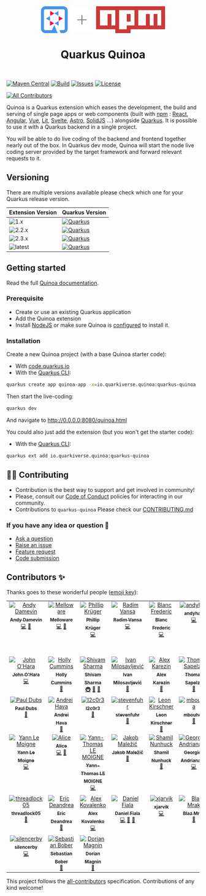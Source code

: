 <div align="center">
  <div style="display: flex; align-items: center; justify-content: center; gap: 8px;">
    <img src="https://raw.githubusercontent.com/quarkiverse/quarkus-quinoa/main/docs/modules/ROOT/assets/images/quarkus.svg" alt="Quarkus logo" style="height: 70px; width: auto;">
    <img src="https://raw.githubusercontent.com/quarkiverse/quarkus-quinoa/main/docs/modules/ROOT/assets/images/plus-sign.svg" alt="Plus sign" style="height: 70px; width: auto;">
    <img src="https://raw.githubusercontent.com/quarkiverse/quarkus-quinoa/main/docs/modules/ROOT/assets/images/npm-logo.svg" alt="NPM logo" style="height: 70px; width: auto;">
  </div>

  <h1>Quarkus Quinoa</h1>
</div>
<br>

[![Maven Central](https://img.shields.io/maven-central/v/io.quarkiverse.quinoa/quarkus-quinoa.svg?label=Maven%20Central)](https://search.maven.org/artifact/io.quarkiverse.quinoa/quarkus-quinoa)
[![Build](https://github.com/quarkiverse/quarkus-quinoa/actions/workflows/build.yml/badge.svg)](https://github.com/quarkiverse/quarkus-quinoa/actions/workflows/build.yml) 
[![Issues](https://img.shields.io/github/issues/quarkiverse/quarkus-quinoa)](https://github.com/quarkiverse/quarkus-quinoa/issues) 
[![License](https://img.shields.io/badge/License-Apache%202.0-blue.svg)](https://opensource.org/licenses/Apache-2.0)

<!-- ALL-CONTRIBUTORS-BADGE:START - Do not remove or modify this section -->
[![All Contributors](https://img.shields.io/badge/all_contributors-38-orange.svg?style=flat-square)](#contributors-)
<!-- ALL-CONTRIBUTORS-BADGE:END -->

Quinoa is a Quarkus extension which eases the development, the build and serving of single page apps or web components (built with [npm](https://docs.npmjs.com/) : [React](https://react.dev/learn), [Angular](https://angular.dev/overview), [Vue](https://vuejs.org/guide/introduction.html), [Lit](https://lit.dev/), [Svelte](https://svelte.dev/docs/introduction), [Astro](https://docs.astro.build/en/getting-started/), [SolidJS](https://www.solidjs.com/guides/getting-started) …) alongside [Quarkus](https://quarkus.io/). It is possible to use it with a Quarkus backend in a single project.

You will be able to do live coding of the backend and frontend together nearly out of the box. In Quarkus dev mode, Quinoa will start the node live coding server provided by the target framework and forward relevant requests to it.

## Versioning

There are multiple versions available please check which one for your Quarkus release version.

| Extension Version | Quarkus Version |
| --- | --- |
| ![1.x](https://img.shields.io/maven-central/v/io.quarkiverse.quinoa/quarkus-quinoa?versionPrefix=1.&color=cyan) | [![Quarkus](https://img.shields.io/badge/Quarkus-2.0+-purple.svg)](https://github.com/quarkusio/quarkus/releases/tag/2.16.6.Final) |
| ![2.2.x](https://img.shields.io/maven-central/v/io.quarkiverse.quinoa/quarkus-quinoa?versionPrefix=2.2&color=cyan) | [![Quarkus](https://img.shields.io/badge/Quarkus-3.2+-purple.svg)](https://github.com/quarkusio/quarkus/releases/tag/3.2.0.Final) |
| ![2.3.x](https://img.shields.io/maven-central/v/io.quarkiverse.quinoa/quarkus-quinoa?versionPrefix=2.3&color=cyan) | [![Quarkus](https://img.shields.io/badge/Quarkus-3.8+-purple.svg)](https://github.com/quarkusio/quarkus/releases/tag/3.8.0) |
| ![latest](https://img.shields.io/maven-central/v/io.quarkiverse.quinoa/quarkus-quinoa?&color=cyan) | [![Quarkus](https://img.shields.io/badge/Quarkus-3.15+-purple.svg)](https://github.com/quarkusio/quarkus/releases/tag/3.15.0) |

## Getting started

Read the full [Quinoa documentation](https://docs.quarkiverse.io/quarkus-quinoa/dev/index.html).

### Prerequisite

- Create or use an existing Quarkus application
- Add the Quinoa extension
- Install [NodeJS](https://nodejs.org/) or make sure Quinoa is [configured](https://docs.quarkiverse.io/quarkus-quinoa/dev/advanced-guides.html#package-manager) to install it.

### Installation

Create a new Quinoa project (with a base Quinoa starter code):

- With [code.quarkus.io](https://code.quarkus.io/?a=quinoa-bowl&j=17&e=io.quarkiverse.quinoa%3Aquarkus-quinoa)
- With the [Quarkus CLI](https://quarkus.io/guides/cli-tooling):

```bash
quarkus create app quinoa-app -x=io.quarkiverse.quinoa:quarkus-quinoa
```

Then start the live-coding:

```bash
quarkus dev
```

And navigate to http://0.0.0.0:8080/quinoa.html

You could also just add the extension (but you won't get the starter code):

- With the [Quarkus CLI](https://quarkus.io/guides/cli-tooling):

```bash
quarkus ext add io.quarkiverse.quinoa:quarkus-quinoa
```

## 🧑‍💻 Contributing

- Contribution is the best way to support and get involved in community!
- Please, consult our [Code of Conduct](./CODE_OF_CONDUCT.md) policies for interacting in our community.
- Contributions to `quarkus-quinoa` Please check our [CONTRIBUTING.md](./CONTRIBUTING.md)

### If you have any idea or question 🤷

- [Ask a question](https://github.com/quarkiverse/quarkus-quinoa/discussions)
- [Raise an issue](https://github.com/quarkiverse/quarkus-quinoa/issues)
- [Feature request](https://github.com/quarkiverse/quarkus-quinoa/issues)
- [Code submission](https://github.com/quarkiverse/quarkus-quinoa/pulls)

## Contributors ✨

Thanks goes to these wonderful people ([emoji key](https://allcontributors.org/docs/en/emoji-key)):

<!-- ALL-CONTRIBUTORS-LIST:START - Do not remove or modify this section -->
<!-- prettier-ignore-start -->
<!-- markdownlint-disable -->
<table>
  <tbody>
    <tr>
      <td align="center" valign="top" width="14.28%"><a href="https://github.com/ia3andy"><img src="https://avatars.githubusercontent.com/u/2223984?v=4?s=100" width="100px;" alt="Andy Damevin"/><br /><sub><b>Andy Damevin</b></sub></a><br /><a href="https://github.com/quarkiverse/quarkus-quinoa/commits?author=ia3andy" title="Code">💻</a> <a href="#maintenance-ia3andy" title="Maintenance">🚧</a></td>
      <td align="center" valign="top" width="14.28%"><a href="http://melloware.com"><img src="https://avatars.githubusercontent.com/u/4399574?v=4?s=100" width="100px;" alt="Melloware"/><br /><sub><b>Melloware</b></sub></a><br /><a href="https://github.com/quarkiverse/quarkus-quinoa/commits?author=melloware" title="Code">💻</a> <a href="#maintenance-melloware" title="Maintenance">🚧</a></td>
      <td align="center" valign="top" width="14.28%"><a href="http://www.phillip-kruger.com"><img src="https://avatars.githubusercontent.com/u/6836179?v=4?s=100" width="100px;" alt="Phillip Krüger"/><br /><sub><b>Phillip Krüger</b></sub></a><br /><a href="https://github.com/quarkiverse/quarkus-quinoa/commits?author=phillip-kruger" title="Code">💻</a></td>
      <td align="center" valign="top" width="14.28%"><a href="https://github.com/rvansa"><img src="https://avatars.githubusercontent.com/u/2167869?v=4?s=100" width="100px;" alt="Radim Vansa"/><br /><sub><b>Radim Vansa</b></sub></a><br /><a href="https://github.com/quarkiverse/quarkus-quinoa/commits?author=rvansa" title="Code">💻</a></td>
      <td align="center" valign="top" width="14.28%"><a href="https://github.com/fblan"><img src="https://avatars.githubusercontent.com/u/13745480?v=4?s=100" width="100px;" alt="Blanc Frederic"/><br /><sub><b>Blanc Frederic</b></sub></a><br /><a href="https://github.com/quarkiverse/quarkus-quinoa/commits?author=fblan" title="Code">💻</a></td>
      <td align="center" valign="top" width="14.28%"><a href="https://github.com/andyhan"><img src="https://avatars.githubusercontent.com/u/142950?v=4?s=100" width="100px;" alt="andyhan"/><br /><sub><b>andyhan</b></sub></a><br /><a href="https://github.com/quarkiverse/quarkus-quinoa/commits?author=andyhan" title="Code">💻</a></td>
      <td align="center" valign="top" width="14.28%"><a href="https://github.com/computerlove"><img src="https://avatars.githubusercontent.com/u/769579?v=4?s=100" width="100px;" alt="Marvin Bredal Lillehaug"/><br /><sub><b>Marvin Bredal Lillehaug</b></sub></a><br /><a href="https://github.com/quarkiverse/quarkus-quinoa/commits?author=computerlove" title="Code">💻</a></td>
    </tr>
    <tr>
      <td align="center" valign="top" width="14.28%"><a href="https://github.com/johnaohara"><img src="https://avatars.githubusercontent.com/u/959822?v=4?s=100" width="100px;" alt="John O'Hara"/><br /><sub><b>John O'Hara</b></sub></a><br /><a href="https://github.com/quarkiverse/quarkus-quinoa/commits?author=johnaohara" title="Code">💻</a></td>
      <td align="center" valign="top" width="14.28%"><a href="https://hollycummins.com"><img src="https://avatars.githubusercontent.com/u/11509290?v=4?s=100" width="100px;" alt="Holly Cummins"/><br /><sub><b>Holly Cummins</b></sub></a><br /><a href="https://github.com/quarkiverse/quarkus-quinoa/commits?author=holly-cummins" title="Documentation">📖</a></td>
      <td align="center" valign="top" width="14.28%"><a href="http://shivams.bio.link/"><img src="https://avatars.githubusercontent.com/u/91419219?v=4?s=100" width="100px;" alt="Shivam Sharma"/><br /><sub><b>Shivam Sharma</b></sub></a><br /><a href="#infra-shivam-sharma7" title="Infrastructure (Hosting, Build-Tools, etc)">🚇</a> <a href="https://github.com/quarkiverse/quarkus-quinoa/commits?author=shivam-sharma7" title="Documentation">📖</a> <a href="#data-shivam-sharma7" title="Data">🔣</a></td>
      <td align="center" valign="top" width="14.28%"><a href="https://thejavaguy.org/"><img src="https://avatars.githubusercontent.com/u/11942401?v=4?s=100" width="100px;" alt="Ivan Milosavljević"/><br /><sub><b>Ivan Milosavljević</b></sub></a><br /><a href="https://github.com/quarkiverse/quarkus-quinoa/commits?author=TheJavaGuy" title="Documentation">📖</a></td>
      <td align="center" valign="top" width="14.28%"><a href="https://sourcespy.com"><img src="https://avatars.githubusercontent.com/u/6850153?v=4?s=100" width="100px;" alt="Alex Karezin"/><br /><sub><b>Alex Karezin</b></sub></a><br /><a href="https://github.com/quarkiverse/quarkus-quinoa/commits?author=alexkarezin" title="Documentation">📖</a></td>
      <td align="center" valign="top" width="14.28%"><a href="https://twitter.com/TommiSap"><img src="https://avatars.githubusercontent.com/u/6555967?v=4?s=100" width="100px;" alt="Thomas Sapelza"/><br /><sub><b>Thomas Sapelza</b></sub></a><br /><a href="https://github.com/quarkiverse/quarkus-quinoa/issues?q=author%3AThoSap" title="Bug reports">🐛</a></td>
      <td align="center" valign="top" width="14.28%"><a href="https://github.com/steffenvan"><img src="https://avatars.githubusercontent.com/u/22645031?v=4?s=100" width="100px;" alt="Steffen Van"/><br /><sub><b>Steffen Van</b></sub></a><br /><a href="https://github.com/quarkiverse/quarkus-quinoa/commits?author=steffenvan" title="Documentation">📖</a></td>
    </tr>
    <tr>
      <td align="center" valign="top" width="14.28%"><a href="https://www.dubs.tech"><img src="https://avatars.githubusercontent.com/u/509379?v=4?s=100" width="100px;" alt="Paul Dubs"/><br /><sub><b>Paul Dubs</b></sub></a><br /><a href="https://github.com/quarkiverse/quarkus-quinoa/commits?author=treo" title="Documentation">📖</a></td>
      <td align="center" valign="top" width="14.28%"><a href="https://github.com/devpikachu"><img src="https://avatars.githubusercontent.com/u/30475873?v=4?s=100" width="100px;" alt="Andrei Hava"/><br /><sub><b>Andrei Hava</b></sub></a><br /><a href="https://github.com/quarkiverse/quarkus-quinoa/issues?q=author%3Adevpikachu" title="Bug reports">🐛</a></td>
      <td align="center" valign="top" width="14.28%"><a href="https://github.com/l2c0r3"><img src="https://avatars.githubusercontent.com/u/62983504?v=4?s=100" width="100px;" alt="l2c0r3"/><br /><sub><b>l2c0r3</b></sub></a><br /><a href="https://github.com/quarkiverse/quarkus-quinoa/issues?q=author%3Al2c0r3" title="Bug reports">🐛</a></td>
      <td align="center" valign="top" width="14.28%"><a href="https://github.com/stevenfuhr"><img src="https://avatars.githubusercontent.com/u/26394575?v=4?s=100" width="100px;" alt="stevenfuhr"/><br /><sub><b>stevenfuhr</b></sub></a><br /><a href="https://github.com/quarkiverse/quarkus-quinoa/issues?q=author%3Astevenfuhr" title="Bug reports">🐛</a></td>
      <td align="center" valign="top" width="14.28%"><a href="https://github.com/trpouh"><img src="https://avatars.githubusercontent.com/u/19832039?v=4?s=100" width="100px;" alt="Leon Kirschner"/><br /><sub><b>Leon Kirschner</b></sub></a><br /><a href="https://github.com/quarkiverse/quarkus-quinoa/commits?author=trpouh" title="Documentation">📖</a></td>
      <td align="center" valign="top" width="14.28%"><a href="https://github.com/mbouhda"><img src="https://avatars.githubusercontent.com/u/11915506?v=4?s=100" width="100px;" alt="mbouhda"/><br /><sub><b>mbouhda</b></sub></a><br /><a href="https://github.com/quarkiverse/quarkus-quinoa/issues?q=author%3Ambouhda" title="Bug reports">🐛</a></td>
      <td align="center" valign="top" width="14.28%"><a href="https://github.com/mschorsch"><img src="https://avatars.githubusercontent.com/u/4418363?v=4?s=100" width="100px;" alt="mschorsch"/><br /><sub><b>mschorsch</b></sub></a><br /><a href="https://github.com/quarkiverse/quarkus-quinoa/issues?q=author%3Amschorsch" title="Bug reports">🐛</a></td>
    </tr>
    <tr>
      <td align="center" valign="top" width="14.28%"><a href="https://github.com/ylemoigne"><img src="https://avatars.githubusercontent.com/u/2000657?v=4?s=100" width="100px;" alt="Yann Le Moigne"/><br /><sub><b>Yann Le Moigne</b></sub></a><br /><a href="https://github.com/quarkiverse/quarkus-quinoa/commits?author=ylemoigne" title="Code">💻</a></td>
      <td align="center" valign="top" width="14.28%"><a href="http://meow.liquidnya.art"><img src="https://avatars.githubusercontent.com/u/7364785?v=4?s=100" width="100px;" alt="Alice"/><br /><sub><b>Alice</b></sub></a><br /><a href="https://github.com/quarkiverse/quarkus-quinoa/commits?author=liquidnya" title="Code">💻</a> <a href="#ideas-liquidnya" title="Ideas, Planning, & Feedback">🤔</a></td>
      <td align="center" valign="top" width="14.28%"><a href="https://github.com/yatho"><img src="https://avatars.githubusercontent.com/u/6213245?v=4?s=100" width="100px;" alt="Yann-Thomas LE MOIGNE"/><br /><sub><b>Yann-Thomas LE MOIGNE</b></sub></a><br /><a href="https://github.com/quarkiverse/quarkus-quinoa/commits?author=yatho" title="Code">💻</a></td>
      <td align="center" valign="top" width="14.28%"><a href="https://github.com/Blarc"><img src="https://avatars.githubusercontent.com/u/36704759?v=4?s=100" width="100px;" alt="Jakob Maležič"/><br /><sub><b>Jakob Maležič</b></sub></a><br /><a href="https://github.com/quarkiverse/quarkus-quinoa/issues?q=author%3ABlarc" title="Bug reports">🐛</a></td>
      <td align="center" valign="top" width="14.28%"><a href="https://shamil.co.uk"><img src="https://avatars.githubusercontent.com/u/5007497?v=4?s=100" width="100px;" alt="Shamil Nunhuck"/><br /><sub><b>Shamil Nunhuck</b></sub></a><br /><a href="https://github.com/quarkiverse/quarkus-quinoa/issues?q=author%3AUbiquitousBear" title="Bug reports">🐛</a></td>
      <td align="center" valign="top" width="14.28%"><a href="https://github.com/geoand"><img src="https://avatars.githubusercontent.com/u/4374975?v=4?s=100" width="100px;" alt="Georgios Andrianakis"/><br /><sub><b>Georgios Andrianakis</b></sub></a><br /><a href="https://github.com/quarkiverse/quarkus-quinoa/commits?author=geoand" title="Code">💻</a></td>
      <td align="center" valign="top" width="14.28%"><a href="https://github.com/lmagnette"><img src="https://avatars.githubusercontent.com/u/6390187?v=4?s=100" width="100px;" alt="Loïc Magnette"/><br /><sub><b>Loïc Magnette</b></sub></a><br /><a href="https://github.com/quarkiverse/quarkus-quinoa/commits?author=lmagnette" title="Documentation">📖</a></td>
    </tr>
    <tr>
      <td align="center" valign="top" width="14.28%"><a href="https://github.com/threadlock05"><img src="https://avatars.githubusercontent.com/u/173927177?v=4?s=100" width="100px;" alt="threadlock05"/><br /><sub><b>threadlock05</b></sub></a><br /><a href="https://github.com/quarkiverse/quarkus-quinoa/issues?q=author%3Athreadlock05" title="Bug reports">🐛</a></td>
      <td align="center" valign="top" width="14.28%"><a href="https://developers.redhat.com/author/eric-deandrea"><img src="https://avatars.githubusercontent.com/u/363447?v=4?s=100" width="100px;" alt="Eric Deandrea"/><br /><sub><b>Eric Deandrea</b></sub></a><br /><a href="https://github.com/quarkiverse/quarkus-quinoa/issues?q=author%3Aedeandrea" title="Bug reports">🐛</a></td>
      <td align="center" valign="top" width="14.28%"><a href="https://github.com/alex-kovalenko1982"><img src="https://avatars.githubusercontent.com/u/69167029?v=4?s=100" width="100px;" alt="Alex Kovalenko"/><br /><sub><b>Alex Kovalenko</b></sub></a><br /><a href="https://github.com/quarkiverse/quarkus-quinoa/commits?author=alex-kovalenko1982" title="Code">💻</a></td>
      <td align="center" valign="top" width="14.28%"><a href="https://github.com/zZHorizonZz"><img src="https://avatars.githubusercontent.com/u/60035933?v=4?s=100" width="100px;" alt="Daniel Fiala"/><br /><sub><b>Daniel Fiala</b></sub></a><br /><a href="https://github.com/quarkiverse/quarkus-quinoa/commits?author=zZHorizonZz" title="Code">💻</a> <a href="https://github.com/quarkiverse/quarkus-quinoa/issues?q=author%3AzZHorizonZz" title="Bug reports">🐛</a> <a href="https://github.com/quarkiverse/quarkus-quinoa/commits?author=zZHorizonZz" title="Documentation">📖</a></td>
      <td align="center" valign="top" width="14.28%"><a href="https://github.com/xjarvik"><img src="https://avatars.githubusercontent.com/u/54638086?v=4?s=100" width="100px;" alt="xjarvik"/><br /><sub><b>xjarvik</b></sub></a><br /><a href="https://github.com/quarkiverse/quarkus-quinoa/commits?author=xjarvik" title="Code">💻</a></td>
      <td align="center" valign="top" width="14.28%"><a href="https://github.com/blazmrak"><img src="https://avatars.githubusercontent.com/u/25981532?v=4?s=100" width="100px;" alt="Blaz Mrak"/><br /><sub><b>Blaz Mrak</b></sub></a><br /><a href="https://github.com/quarkiverse/quarkus-quinoa/commits?author=blazmrak" title="Documentation">📖</a></td>
      <td align="center" valign="top" width="14.28%"><a href="https://github.com/melkassib"><img src="https://avatars.githubusercontent.com/u/17101044?v=4?s=100" width="100px;" alt="Mohcine EL KASSIB"/><br /><sub><b>Mohcine EL KASSIB</b></sub></a><br /><a href="https://github.com/quarkiverse/quarkus-quinoa/issues?q=author%3Amelkassib" title="Bug reports">🐛</a></td>
    </tr>
    <tr>
      <td align="center" valign="top" width="14.28%"><a href="https://github.com/silencerby"><img src="https://avatars.githubusercontent.com/u/6625831?v=4?s=100" width="100px;" alt="silencerby"/><br /><sub><b>silencerby</b></sub></a><br /><a href="https://github.com/quarkiverse/quarkus-quinoa/commits?author=silencerby" title="Code">💻</a></td>
      <td align="center" valign="top" width="14.28%"><a href="https://github.com/sbober"><img src="https://avatars.githubusercontent.com/u/58520?v=4?s=100" width="100px;" alt="Sebastian Bober"/><br /><sub><b>Sebastian Bober</b></sub></a><br /><a href="#ideas-sbober" title="Ideas, Planning, & Feedback">🤔</a></td>
      <td align="center" valign="top" width="14.28%"><a href="https://github.com/magori"><img src="https://avatars.githubusercontent.com/u/20932528?v=4?s=100" width="100px;" alt="Dorian Magnin"/><br /><sub><b>Dorian Magnin</b></sub></a><br /><a href="https://github.com/quarkiverse/quarkus-quinoa/issues?q=author%3Amagori" title="Bug reports">🐛</a></td>
    </tr>
  </tbody>
</table>

<!-- markdownlint-restore -->
<!-- prettier-ignore-end -->

<!-- ALL-CONTRIBUTORS-LIST:END -->

This project follows the [all-contributors](https://github.com/all-contributors/all-contributors) specification. Contributions of any kind welcome!
